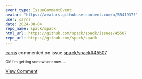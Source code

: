 ```yaml
---
event_type: IssueCommentEvent
avatar: "https://avatars.githubusercontent.com/u/5541937?"
user: carns
date: 2024-08-04
repo_name: spack/spack
html_url: https://github.com/spack/spack/issues/45507
repo_url: https://github.com/spack/spack
---
```


<a href='https://github.com/carns' target='_blank'>carns</a> commented on issue <a href='https://github.com/spack/spack/issues/45507' target='_blank'>spack/spack#45507</a>.

<small>Ok!  I'm getting somewhere now....</small>

<a href='https://github.com/spack/spack/issues/45507' target='_blank'>View Comment</a>